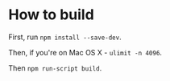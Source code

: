
# How to build

First, run ``npm install --save-dev``.

Then, if you're on Mac OS X - ``ulimit -n 4096``.

Then ``npm run-script build``.

